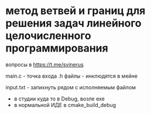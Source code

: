 # метод ветвей и границ для решения задач линейного целочисленного программирования
вопросы в https://t.me/svinerus

main.c - точка входа
.h файлы - инклюдятся в мейне

input.txt - запихнуть рядом с исполняемым файлом 
- в студии куда то в Debug, возле exe
- в нормальной ИДЕ в cmake_build_debug
